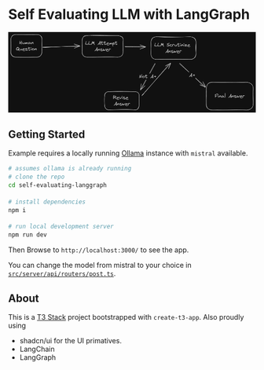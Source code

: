 # Self Evaluating LLM with LangGraph

<img src="./public/flow.png" />

## Getting Started

Example requires a locally running [Ollama](https://ollama.com) instance with `mistral` available.

```bash
# assumes ollama is already running
# clone the repo
cd self-evaluating-langgraph

# install dependencies
npm i

# run local development server
npm run dev
```

Then Browse to `http://localhost:3000/` to see the app.

You can change the model from mistral to your choice in [`src/server/api/routers/post.ts`](src/server/api/routers/post.ts).

## About

This is a [T3 Stack](https://create.t3.gg/) project bootstrapped with `create-t3-app`.
Also proudly using

- shadcn/ui for the UI primatives.
- LangChain
- LangGraph
